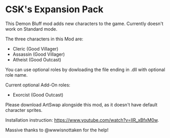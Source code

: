 # CSK's Expansion Pack

This Demon Bluff mod adds new characters to the game. Currently doesn't work on Standard mode.

The three characters in this Mod are:

- Cleric (Good Villager)
- Assassin (Good Villager)
- Atheist (Good Outcast)

You can use optional roles by dowloading the file ending in .dll with optional role name.

Current optional Add-On roles:

- Exorcist (Good Outcast)

Please download ArtSwap alongside this mod, as it doesn't have default character sprites.

Installation instruction: https://www.youtube.com/watch?v=llR_xBfxM0w.

Massive thanks to @wwwisnottaken for the help!
